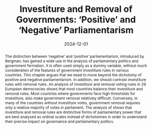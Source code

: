 ---
abstract: >-
  The distinction between ‘negative’ and ‘positive’ parliamentarism, introduced by Bergman, has gained a wide use in the analysis of parliamentary politics and government formation. It is often used simply as a dummy variable, without much consideration of the features of government investiture rules in various countries. This chapter argues that we need to move beyond the dichotomy of positive and negative parliamentarism. In addition, we should contrast investiture rules with removal rules. An analysis of investiture and removal voting rules in 29 European democracies shows that most countries balance their investiture and removal rules. Most countries where governments face high thresholds for investiture, also make government removal relatively difficult. Conversely, in many of the countries without investiture votes, government removal requires only a relative majority of votes in parliament. The analysis of shows that investiture and removal rules are distinctive forms of parliamentary power that are best analysed as ordinal scales instead of dichotomies in order to understand their precise impact on governance and parliamentary politics.
authors:
  - admin
date: '2024-12-01'
math: false
publication: 'In: Dumont, P., Grofman, B., Bergman, T. & Louwerse, T. (Eds.) *New Developments in the Study of Coalition Governments*, Springer, Cham, pp. 17-37'
title: 'Investiture and Removal of Governments: ‘Positive’ and ‘Negative’ Parliamentarism'
doi: 10.1007/978-3-031-69347-2_2
url_pdf: https://scholarlypublications.universiteitleiden.nl/access/item%3A4178363/download
selected: true
featured: true
projects: ['parliaments']
publication_types:
  - '6'
image:
  placement: 1
  width: 50
  caption: "Cover"
  focal_point: "Right"
  preview_only: false
---